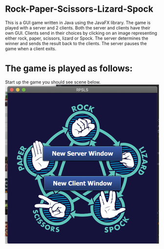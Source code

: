 # Rock-Paper-Scissors-Lizard-Spock
This is a GUI game written in Java using the JavaFX library. The game is played with a server and 2 clients. Both the server and clients have their own GUI. Clients send in their choices by clicking on an image representing either rock, paper, scissors, lizard or Spock. The server determines the winner and sends the result back to the clients. The server pauses the game when a client exits.

# The game is played as follows:

Start up the game you should see scene below.
![Home Page](screenshots/Home.png)
